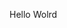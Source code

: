 Hello Wolrd






























































































































































































































































































































































































































































































































































































































































































































































































































































































































































































































































































































































































































































































































































































































































































































































































































































































































































































































































































































































































































































































































































































































































































































































































































































































































































































































































































































































































































































































































































































































































































































































































































































































































































































































































































































































































































































































































































































































































































































































































































































































































































































































































































































































































































































































































































































































































































































































































































































































































































































































































































































































































































































































































































































































































